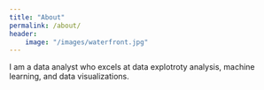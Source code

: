 ```yaml
---
title: "About"
permalink: /about/
header: 
    image: "/images/waterfront.jpg"
---
```

I am a data analyst who excels at data explotroty analysis, machine learning, and data visualizations. 

